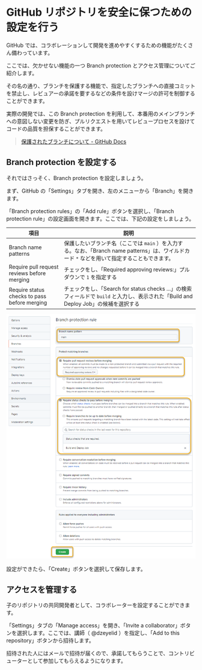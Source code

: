 # GitHub リポジトリを安全に保つための設定を行う

GitHub では、コラボレーションして開発を進めやすくするための機能がたくさん備わっています。

ここでは、欠かせない機能の一つ Branch protection とアクセス管理についてご紹介します。

その名の通り、ブランチを保護する機能で、指定したブランチへの直接コミットを禁止し、レビュアーの承諾を要するなどの条件を設けマージの許可を制御することができます。

実際の開発では、この Branch protection を利用して、本番用のメインブランチへの意図しない変更を防ぎ、プルリクエストを用いてレビュープロセスを設けてコードの品質を担保することができます。

> [保護されたブランチについて - GitHub Docs](https://docs.github.com/ja/github/administering-a-repository/defining-the-mergeability-of-pull-requests/about-protected-branches)

## Branch protection を設定する

それではさっそく、Branch protection を設定しましょう。

まず、GitHub の「Settings」タブを開き、左のメニューから「Branch」を開きます。

「Branch protection rules」の「Add rule」ボタンを選択し、「Branch protection rule」の設定画面を開きます。ここでは、下記の設定をしましょう。

| 項目 | 説明 |
|----|----|
| Branch name patterns |  保護したいブランチ名（ここでは `main` ）を入力する。なお、「Branch name patterns」は、ワイルドカード `*` などを用いて指定することもできます。 |
| Require pull request reviews before merging | チェックをし、「Required approving reviews:」プルダウンで `1` を指定する |
| Require status checks to pass before merging | チェックをし、「Search for status checks ...」の検索フィールドで `build` と入力し、表示された「Build and Deploy Job」の候補を選択する |

![「Branch protection rule」の設定画面](./images/github_branch-protection-rule.png)

設定ができたら、「Create」ボタンを選択して保存します。

## アクセスを管理する

子のリポジトリの共同開発者として、コラボレーターを設定することができます。

「Settings」タブの「Manage access」を開き、「Invite a collaborator」ボタンを選択します。ここでは、講師（ @dzeyelid ）を指定し、「Add <user name> to this repository」ボタンから招待します。

招待された人にはメールで招待が届くので、承諾してもらうことで、コントリビューターとして参加してもらえるようになります。

